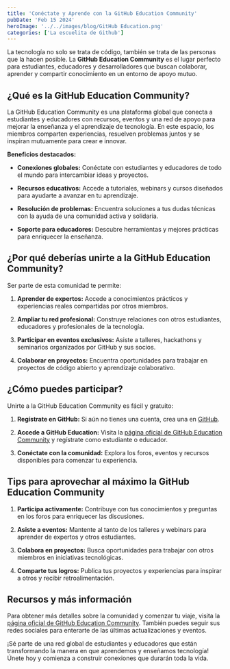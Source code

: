 ```yaml
---
title: 'Conéctate y Aprende con la GitHub Education Community'
pubDate: 'Feb 15 2024'
heroImage: '../../images/blog/GitHub Education.png'
categories: ['La escuelita de Github']
---
```


La tecnología no solo se trata de código, también se trata de las personas que
la hacen posible. La **GitHub Education Community** es el lugar perfecto para
estudiantes, educadores y desarrolladores que buscan colaborar, aprender y
compartir conocimiento en un entorno de apoyo mutuo.

## **¿Qué es la GitHub Education Community?**

La GitHub Education Community es una plataforma global que conecta a estudiantes
y educadores con recursos, eventos y una red de apoyo para mejorar la enseñanza
y el aprendizaje de tecnología. En este espacio, los miembros comparten
experiencias, resuelven problemas juntos y se inspiran mutuamente para crear e
innovar.

**Beneficios destacados:**

-   **Conexiones globales:** Conéctate con estudiantes y educadores de todo el
    mundo para intercambiar ideas y proyectos.

-   **Recursos educativos:** Accede a tutoriales, webinars y cursos diseñados
    para ayudarte a avanzar en tu aprendizaje.

-   **Resolución de problemas:** Encuentra soluciones a tus dudas técnicas con
    la ayuda de una comunidad activa y solidaria.

-   **Soporte para educadores:** Descubre herramientas y mejores prácticas para
    enriquecer la enseñanza.

## **¿Por qué deberías unirte a la GitHub Education Community?**

Ser parte de esta comunidad te permite:

1.  **Aprender de expertos:** Accede a conocimientos prácticos y experiencias
    reales compartidas por otros miembros.

2.  **Ampliar tu red profesional:** Construye relaciones con otros estudiantes,
    educadores y profesionales de la tecnología.

3.  **Participar en eventos exclusivos:** Asiste a talleres, hackathons y
    seminarios organizados por GitHub y sus socios.

4.  **Colaborar en proyectos:** Encuentra oportunidades para trabajar en
    proyectos de código abierto y aprendizaje colaborativo.

## **¿Cómo puedes participar?**

Unirte a la GitHub Education Community es fácil y gratuito:

1.  **Regístrate en GitHub:** Si aún no tienes una cuenta, crea una en
    [<u>GitHub</u>](https://github.com/).

2.  **Accede a GitHub Education:** Visita la
    [<u>página oficial de GitHub Education Community</u>](https://education.github.com/)
    y regístrate como estudiante o educador.

3.  **Conéctate con la comunidad:** Explora los foros, eventos y recursos
    disponibles para comenzar tu experiencia.

## **Tips para aprovechar al máximo la GitHub Education Community**

1.  **Participa activamente:** Contribuye con tus conocimientos y preguntas en
    los foros para enriquecer las discusiones.

2.  **Asiste a eventos:** Mantente al tanto de los talleres y webinars para
    aprender de expertos y otros estudiantes.

3.  **Colabora en proyectos:** Busca oportunidades para trabajar con otros
    miembros en iniciativas tecnológicas.

4.  **Comparte tus logros:** Publica tus proyectos y experiencias para inspirar
    a otros y recibir retroalimentación.

## **Recursos y más información**

Para obtener más detalles sobre la comunidad y comenzar tu viaje, visita la
[<u>página oficial de GitHub Education Community</u>](https://education.github.com/).
También puedes seguir sus redes sociales para enterarte de las últimas
actualizaciones y eventos.

¡Sé parte de una red global de estudiantes y educadores que están transformando
la manera en que aprendemos y enseñamos tecnología! Únete hoy y comienza a
construir conexiones que durarán toda la vida.
